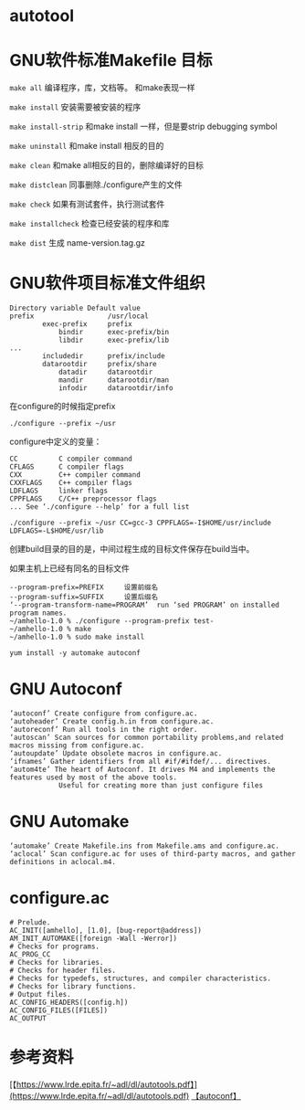 autotool
=======




# GNU软件标准Makefile 目标

`make all` 编译程序，库，文档等。 和make表现一样

`make install` 安装需要被安装的程序

`make install-strip` 和make install 一样，但是要strip debugging symbol

`make uninstall` 和make install 相反的目的

`make clean` 和make all相反的目的，删除编译好的目标

`make distclean` 同事删除./configure产生的文件

`make check` 如果有测试套件，执行测试套件

`make installcheck` 检查已经安装的程序和库

`make dist` 生成 name-version.tag.gz

# GNU软件项目标准文件组织
```
Directory variable Default value
prefix                  /usr/local
        exec-prefix     prefix
            bindir      exec-prefix/bin
            libdir      exec-prefix/lib
...
        includedir      prefix/include
        datarootdir     prefix/share
            datadir     datarootdir
            mandir      datarootdir/man
            infodir     datarootdir/info
```
在configure的时候指定prefix
```
./configure --prefix ~/usr
```
configure中定义的变量：
```
CC          C compiler command
CFLAGS      C compiler flags
CXX         C++ compiler command
CXXFLAGS    C++ compiler flags
LDFLAGS     linker flags
CPPFLAGS    C/C++ preprocessor flags
... See ‘./configure --help’ for a full list
```
```
./configure --prefix ~/usr CC=gcc-3 CPPFLAGS=-I$HOME/usr/include LDFLAGS=-L$HOME/usr/lib
```
创建build目录的目的是，中间过程生成的目标文件保存在build当中。

如果主机上已经有同名的目标文件
```
--program-prefix=PREFIX     设置前缀名
--program-suffix=SUFFIX     设置后缀名
‘--program-transform-name=PROGRAM’  run ‘sed PROGRAM’ on installed program names.
~/amhello-1.0 % ./configure --program-prefix test-
~/amhello-1.0 % make
~/amhello-1.0 % sudo make install
```


```
yum install -y automake autoconf
```

# GNU Autoconf
```
‘autoconf’ Create configure from configure.ac.
‘autoheader’ Create config.h.in from configure.ac.
‘autoreconf’ Run all tools in the right order.
‘autoscan’ Scan sources for common portability problems,and related macros missing from configure.ac.
‘autoupdate’ Update obsolete macros in configure.ac.
‘ifnames’ Gather identifiers from all #if/#ifdef/... directives.
‘autom4te’ The heart of Autoconf. It drives M4 and implements the features used by most of the above tools. 
            Useful for creating more than just configure files
```
# GNU Automake
```
‘automake’ Create Makefile.ins from Makefile.ams and configure.ac.
‘aclocal’ Scan configure.ac for uses of third-party macros, and gather definitions in aclocal.m4.
```

# configure.ac

```
# Prelude.
AC_INIT([amhello], [1.0], [bug-report@address])
AM_INIT_AUTOMAKE([foreign -Wall -Werror])
# Checks for programs.
AC_PROG_CC
# Checks for libraries.
# Checks for header files.
# Checks for typedefs, structures, and compiler characteristics.
# Checks for library functions.
# Output files.
AC_CONFIG_HEADERS([config.h])
AC_CONFIG_FILES([FILES])
AC_OUTPUT
```


# 参考资料
[【https://www.lrde.epita.fr/~adl/dl/autotools.pdf】](https://www.lrde.epita.fr/~adl/dl/autotools.pdf)
[【autoconf】](https://www.gnu.org/software/autoconf/manual/autoconf-2.67/html_node/index.html#Top)